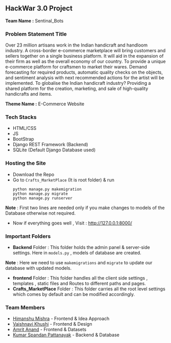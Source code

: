 ## HackWar 3.0 Project

**Team Name :** Sentinal_Bots

### Problem Statement Title
Over 23 million artisans work in the Indian handicraft and handloom industry. A cross-border e-commerce marketplace will bring customers and sellers together on a single business platform. It will aid in the expansion of their firm as well as the overall economy of our country.
To provide a unique e-commerce platform for craftsmen to market their wares. Demand forecasting for required products, automatic quality checks on the objects, and sentiment analysis with next recommended actions for the artist will be implemented.
To globalise the Indian handicraft industry? Providing a shared platform for the creation, marketing, and sale of high-quality handicrafts and items.

**Theme Name :** E-Commerce Website

### Tech Stacks 
- HTML/CSS
- JS
- BootStrap
- Django REST Framework (Backend)
- SQLite (Default Django Database used)

### Hosting the Site
- Download the Repo
- Go to `Crafts_MarketPlace` (It is root folder) & run 
   ```
   python manage.py makemigration
   python manage.py migrate
   python manage.py runserver
   ```
**Note** : First two lines are needed only if you make changes to models of the Database otherwise not required.
- Now if everything goes well , Visit : http://127.0.0.1:8000/

### Important Folders
- **Backend** Folder : This folder holds the admin panel & server-side settings. Here in `models.py` , models of database are created. 
 
 **Note** : Here we need to use `makemigrations` and `migrate` to update our database with updated models.
 - **frontend** Folder : This folder handles all the client side settings , templates , static files and Routes to different paths and pages.
 - **Crafts_MarketPlace** Folder : This folder carries all the root level settings which comes by default and can be modified accordingly.

### Team Members
- [Himanshu Mishra](https://github.com/himanshu251001) - Frontend & Idea Approach
- [Vaishnavi Khushi](https://github.com/vaishnavikhushi14) - Frontend & Design
- [Amrit Anand](https://github.com/Amrit232) - Frontend & Datasets
- [Kumar Spandan Pattanayak](https://github.com/5p7Ro0t) - Backend & Database
 
